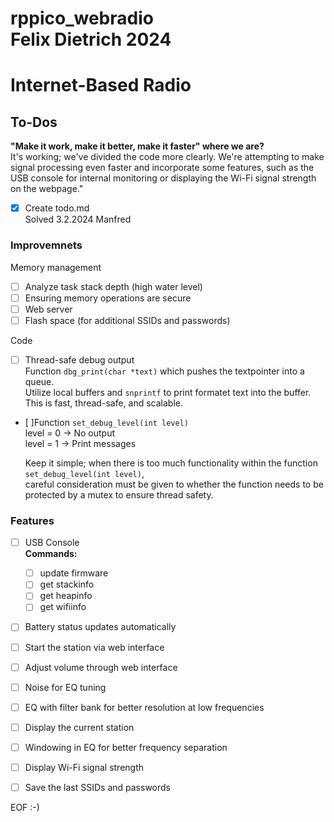 # rppico_webradio<br>Felix Dietrich 2024
# Internet-Based Radio

## To-Dos<br>
**"Make it work, make it better, make it faster" where we are?**<br>
It's working; we've divided the code more clearly. We're attempting to make signal processing even faster and incorporate some features, such as the USB console for internal monitoring or displaying the Wi-Fi signal strength on the webpage."


- [X] Create todo.md<br>
Solved 3.2.2024 Manfred<br>

### Improvemnets
Memory management
- [ ] Analyze task stack depth (high water level)<br>
- [ ] Ensuring memory operations are secure<br>
- [ ] Web server<br>
- [ ] Flash space (for additional SSIDs and passwords)<br>

Code
- [ ] Thread-safe debug output<br>
  Function ``dbg_print(char *text)`` which pushes the textpointer into a queue.<br>
  Utilize local buffers and ``snprintf`` to print formatet text into the buffer.<br>
  This is fast, thread-safe, and scalable.<br>
  
- [ ]Function ``set_debug_level(int level)``<br>
  level = 0 -> No output<br>
  level = 1 -> Print messages<br>
  
	Keep it simple; when there is too much functionality within the function `set_debug_level(int level)`,<br>
  careful consideration must be given to whether the function needs to be protected by a mutex to ensure thread safety.<br>


### Features
- [ ] USB Console<br>
**Commands:**<br>
  - [ ] update firmware<br>
  - [ ] get stackinfo<br>
  - [ ] get heapinfo<br>
  - [ ] get wifiinfo<br>
	
- [ ] Battery status updates automatically
- [ ] Start the station via web interface
- [ ] Adjust volume through web interface
- [ ] Noise for EQ tuning
- [ ] EQ with filter bank for better resolution at low frequencies
- [ ] Display the current station
- [ ] Windowing in EQ for better frequency separation
- [ ] Display Wi-Fi signal strength
- [ ] Save the last SSIDs and passwords






EOF :-)





